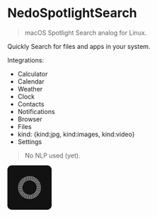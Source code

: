 # NedoSpotlightSearch

> macOS Spotlight Search analog for Linux.

Quickly Search for files and apps in your system.

Integrations:

- Calculator
- Calendar
- Weather
- Clock
- Contacts
- Notifications
- Browser
- Files
- kind: {kind:jpg, kind:images, kind:video}
- Settings

> No NLP used (yet).

![app_icon](./nedospotlightsearch/assets/nedo_icon100x100.png)
